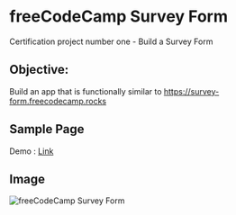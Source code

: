 # freeCodeCamp Survey Form

Certification project number one - Build a Survey Form

## Objective: 

Build an app that is functionally similar to https://survey-form.freecodecamp.rocks


## Sample Page
Demo : [Link]()


## Image
![freeCodeCamp Survey Form]()